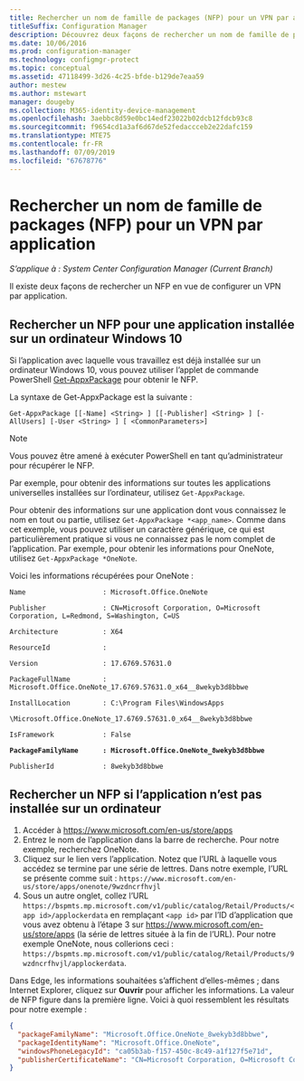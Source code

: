 ```yaml
---
title: Rechercher un nom de famille de packages (NFP) pour un VPN par application
titleSuffix: Configuration Manager
description: Découvrez deux façons de rechercher un nom de famille de packages en vue de configurer un VPN par application.
ms.date: 10/06/2016
ms.prod: configuration-manager
ms.technology: configmgr-protect
ms.topic: conceptual
ms.assetid: 47118499-3d26-4c25-bfde-b129de7eaa59
author: mestew
ms.author: mstewart
manager: dougeby
ms.collection: M365-identity-device-management
ms.openlocfilehash: 3aebbc8d59e0bc14edf23022b02dcb12fdcb93c8
ms.sourcegitcommit: f9654cd1a3af6d67de52fedaccceb2e22dafc159
ms.translationtype: MTE75
ms.contentlocale: fr-FR
ms.lasthandoff: 07/09/2019
ms.locfileid: "67678776"
---
```

# <a name="find-a-package-family-name-pfn-for-per-app-vpn"></a>Rechercher un nom de famille de packages (NFP) pour un VPN par application

*S’applique à : System Center Configuration Manager (Current Branch)*


Il existe deux façons de rechercher un NFP en vue de configurer un VPN par application.

## <a name="find-a-pfn-for-an-app-thats-installed-on-a-windows-10-computer"></a>Rechercher un NFP pour une application installée sur un ordinateur Windows 10

Si l’application avec laquelle vous travaillez est déjà installée sur un ordinateur Windows 10, vous pouvez utiliser l’applet de commande PowerShell [Get-AppxPackage](https://technet.microsoft.com/library/hh856044.aspx) pour obtenir le NFP.

La syntaxe de Get-AppxPackage est la suivante :

```
Get-AppxPackage [[-Name] <String> ] [[-Publisher] <String> ] [-AllUsers] [-User <String> ] [ <CommonParameters>]
```

> [!NOTE]
> Vous pouvez être amené à exécuter PowerShell en tant qu’administrateur pour récupérer le NFP.

Par exemple, pour obtenir des informations sur toutes les applications universelles installées sur l’ordinateur, utilisez `Get-AppxPackage`.

Pour obtenir des informations sur une application dont vous connaissez le nom en tout ou partie, utilisez `Get-AppxPackage *<app_name>`. Comme dans cet exemple, vous pouvez utiliser un caractère générique, ce qui est particulièrement pratique si vous ne connaissez pas le nom complet de l’application. Par exemple, pour obtenir les informations pour OneNote, utilisez `Get-AppxPackage *OneNote`.


Voici les informations récupérées pour OneNote :

`Name                   : Microsoft.Office.OneNote`

`Publisher              : CN=Microsoft Corporation, O=Microsoft Corporation, L=Redmond, S=Washington, C=US`

`Architecture           : X64`

`ResourceId             :`

`Version                : 17.6769.57631.0`

`PackageFullName        : Microsoft.Office.OneNote_17.6769.57631.0_x64__8wekyb3d8bbwe`

`InstallLocation        : C:\Program Files\WindowsApps`

`\Microsoft.Office.OneNote_17.6769.57631.0_x64__8wekyb3d8bbwe`

`IsFramework            : False`

**`PackageFamilyName      : Microsoft.Office.OneNote_8wekyb3d8bbwe`**

`PublisherId            : 8wekyb3d8bbwe`



## <a name="find-a-pfn-if-the-app-is-not-installed-on-a-computer"></a>Rechercher un NFP si l’application n’est pas installée sur un ordinateur

1. Accéder à https://www.microsoft.com/en-us/store/apps
2. Entrez le nom de l’application dans la barre de recherche. Pour notre exemple, recherchez OneNote.
3. Cliquez sur le lien vers l’application. Notez que l’URL à laquelle vous accédez se termine par une série de lettres. Dans notre exemple, l’URL se présente comme suit : `https://www.microsoft.com/en-us/store/apps/onenote/9wzdncrfhvjl`
4. Sous un autre onglet, collez l’URL `https://bspmts.mp.microsoft.com/v1/public/catalog/Retail/Products/<app id>/applockerdata` en remplaçant `<app id>` par l’ID d’application que vous avez obtenu à l’étape 3 sur https://www.microsoft.com/en-us/store/apps (la série de lettres située à la fin de l’URL). Pour notre exemple OneNote, nous collerions ceci : `https://bspmts.mp.microsoft.com/v1/public/catalog/Retail/Products/9wzdncrfhvjl/applockerdata`.

Dans Edge, les informations souhaitées s’affichent d’elles-mêmes ; dans Internet Explorer, cliquez sur **Ouvrir** pour afficher les informations. La valeur de NFP figure dans la première ligne. Voici à quoi ressemblent les résultats pour notre exemple :

```json
{
  "packageFamilyName": "Microsoft.Office.OneNote_8wekyb3d8bbwe",
  "packageIdentityName": "Microsoft.Office.OneNote",
  "windowsPhoneLegacyId": "ca05b3ab-f157-450c-8c49-a1f127f5e71d",
  "publisherCertificateName": "CN=Microsoft Corporation, O=Microsoft Corporation, L=Redmond, S=Washington, C=US"
}
